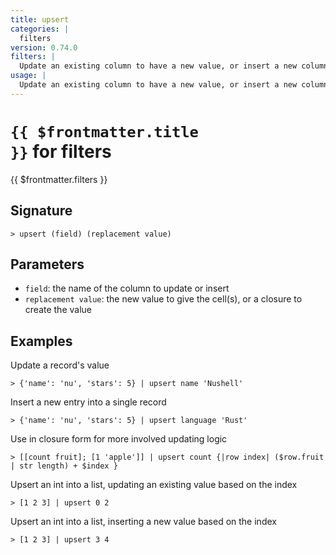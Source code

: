 ```yaml
---
title: upsert
categories: |
  filters
version: 0.74.0
filters: |
  Update an existing column to have a new value, or insert a new column.
usage: |
  Update an existing column to have a new value, or insert a new column.
---
```


# <code>{{ $frontmatter.title }}</code> for filters

<div class='command-title'>{{ $frontmatter.filters }}</div>

## Signature

```> upsert (field) (replacement value)```

## Parameters

 -  `field`: the name of the column to update or insert
 -  `replacement value`: the new value to give the cell(s), or a closure to create the value

## Examples

Update a record's value
```shell
> {'name': 'nu', 'stars': 5} | upsert name 'Nushell'
```

Insert a new entry into a single record
```shell
> {'name': 'nu', 'stars': 5} | upsert language 'Rust'
```

Use in closure form for more involved updating logic
```shell
> [[count fruit]; [1 'apple']] | upsert count {|row index| ($row.fruit | str length) + $index }
```

Upsert an int into a list, updating an existing value based on the index
```shell
> [1 2 3] | upsert 0 2
```

Upsert an int into a list, inserting a new value based on the index
```shell
> [1 2 3] | upsert 3 4
```
